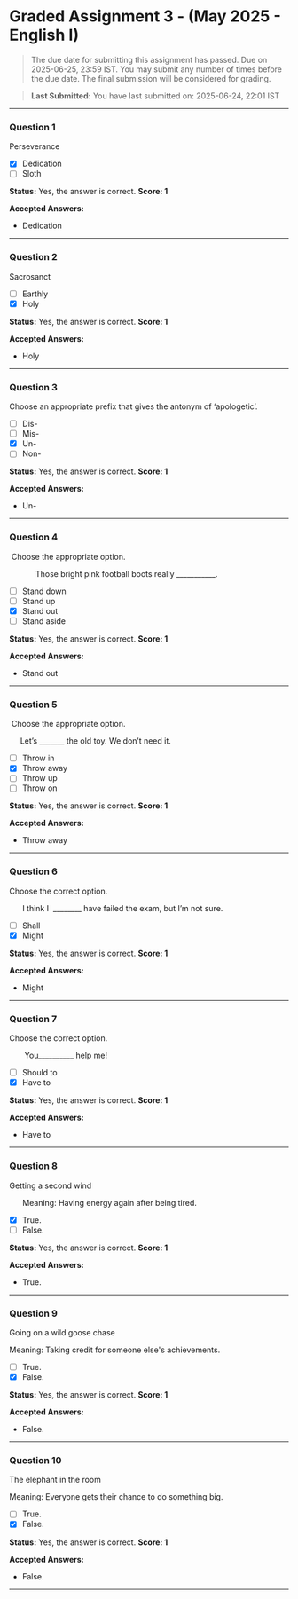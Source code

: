 # Graded Assignment 3 - (May 2025 - English I)

> The due date for submitting this assignment has passed.
Due on 2025-06-25, 23:59 IST.
You may submit any number of times before the due date. The final submission will be considered for grading.

> **Last Submitted:** You have last submitted on: 2025-06-24, 22:01 IST

---

### Question 1

Perseverance
- [x] Dedication
- [ ] Sloth

**Status:** Yes, the answer is correct.
**Score: 1**

**Accepted Answers:**

* Dedication

---

### Question 2

Sacrosanct
- [ ] Earthly
- [x] Holy

**Status:** Yes, the answer is correct.
**Score: 1**

**Accepted Answers:**

* Holy

---

### Question 3

Choose an appropriate prefix that gives the antonym of ‘apologetic’.
- [ ] Dis-
- [ ] Mis-
- [x] Un-
- [ ] Non-

**Status:** Yes, the answer is correct.
**Score: 1**

**Accepted Answers:**

* Un-

---

### Question 4

 Choose the appropriate option. 

            Those bright pink football boots really \_\_\_\_\_\_\_\_\_\_\_.
- [ ] Stand down
- [ ] Stand up
- [x] Stand out
- [ ] Stand aside

**Status:** Yes, the answer is correct.
**Score: 1**

**Accepted Answers:**

* Stand out

---

### Question 5

 Choose the appropriate option. 

     Let’s \_\_\_\_\_\_\_ the old toy. We don’t need it.
- [ ] Throw in
- [x] Throw away
- [ ] Throw up
- [ ] Throw on

**Status:** Yes, the answer is correct.
**Score: 1**

**Accepted Answers:**

* Throw away

---

### Question 6

Choose the correct option. 

      I think I  \_\_\_\_\_\_\_\_ have failed the exam, but I’m not sure.
- [ ] Shall
- [x] Might

**Status:** Yes, the answer is correct.
**Score: 1**

**Accepted Answers:**

* Might

---

### Question 7

Choose the correct option. 

       You\_\_\_\_\_\_\_\_\_\_ help me!
- [ ] Should to
- [x] Have to

**Status:** Yes, the answer is correct.
**Score: 1**

**Accepted Answers:**

* Have to

---

### Question 8

Getting a second wind

      Meaning: Having energy again after being tired.
- [x] True.
- [ ] False.

**Status:** Yes, the answer is correct.
**Score: 1**

**Accepted Answers:**

* True.

---

### Question 9

Going on a wild goose chase

Meaning: Taking credit for someone else's achievements.
- [ ] True.
- [x] False.

**Status:** Yes, the answer is correct.
**Score: 1**

**Accepted Answers:**

* False.

---

### Question 10

The elephant in the room

Meaning: Everyone gets their chance to do something big.
- [ ] True.
- [x] False.

**Status:** Yes, the answer is correct.
**Score: 1**

**Accepted Answers:**

* False.

---

